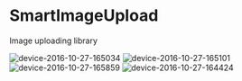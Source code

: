 # SmartImageUpload
Image uploading library

![device-2016-10-27-165034](https://cloud.githubusercontent.com/assets/7591437/19766779/572308c2-9c6d-11e6-8d92-af86a283a420.png)
![device-2016-10-27-165101](https://cloud.githubusercontent.com/assets/7591437/19766781/575843a2-9c6d-11e6-9af5-990f591b0647.png)
![device-2016-10-27-165859](https://cloud.githubusercontent.com/assets/7591437/19766782/578dc86a-9c6d-11e6-9995-cdf271bc7661.png)
![device-2016-10-27-164424](https://cloud.githubusercontent.com/assets/7591437/19766783/5794cfca-9c6d-11e6-899f-a3ab7a3289d8.png)
